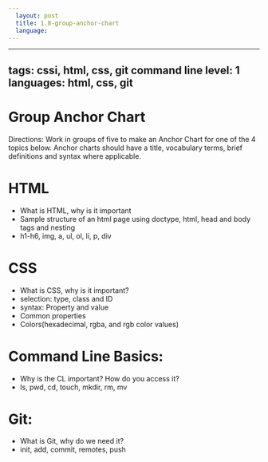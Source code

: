 ```yaml
---
  layout: post
  title: 1.8-group-anchor-chart
  language: 
---
```

---
tags: cssi, html, css, git command line
level: 1
languages: html, css, git
---
#  Group Anchor Chart
Directions:  Work in groups of five  to make an Anchor Chart for one of the 4 topics below. Anchor charts should have a title, vocabulary terms, brief definitions and syntax where applicable.


#  HTML 
+ What is HTML, why is it important
+ Sample structure of an html page using doctype, html, head and body tags and nesting
+ h1-h6, img, a, ul, ol, li, p, div

#  CSS
+ What is CSS, why is it important?
+ selection: type, class and ID
+ syntax: Property and value
+ Common properties
+ Colors(hexadecimal, rgba, and rgb color values)

#  Command Line Basics: 
+ Why is the CL important? How do you access it?
+ ls, pwd, cd, touch, mkdir, rm, mv

#  Git: 
+ What is Git, why do we need it?
+ init, add, commit, remotes, push
